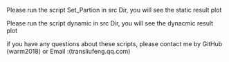 
Please run the script Set_Partion in src Dir, you will see the static result plot

Please run the script dynamic in src Dir, you will see the dynacmic result plot

if you have any questions about these scripts, please contact me by GitHub (warm2018) or Email :(transliufeng.qq.com)